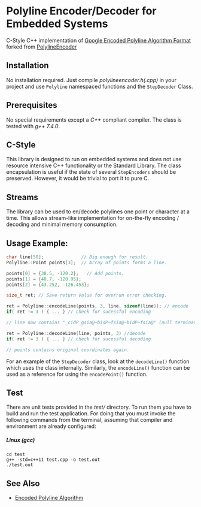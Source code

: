 # Polyline Encoder/Decoder for Embedded Systems
C-Style C++ implementation of [Google Encoded Polyline Algorithm Format](https://developers.google.com/maps/documentation/utilities/polylinealgorithm) forked from [PolylineEncoder](https://github.com/vahancho/polylineencoder)

## Installation

No installation required. Just compile *polylineencoder.h(.cpp)* in your project and use `Polyline` namespaced functions and the `StepDecoder` Class.

## Prerequisites

No special requirements except a *C++* compliant compiler. The class is tested with *g++ 7.4.0*.

## C-Style

This library is designed to run on embedded systems and does not use resource intensive C++ functionality or the Standard Library. The class encapsulation is useful if the state of several `StepEncoders` should be preserved. However, it would be trivial to port it to pure C.

## Streams
The library can be used to en/decode polylines one point or character at a time. This allows stream-like implementation for on-the-fly encoding / decoding and minimal memory consumption.

## Usage Example:

```cpp
char line[50];              // Big enough for result.
Polyline::Point points[3];  // Array of points forms a line.

points[0] = {38.5, -120.2};   // Add points.
points[1] = {40.7, -120.95};
points[2] = {43.252, -126.453};

size_t ret; // Save return value for overrun error checking.

ret = Polyline::encodeLine(points, 3, line, sizeof(line)); // encode
if( ret != 3 ) { ... } // check for sucessful encoding

// line now contains "_cidP_gsia@~bidP~fsia@~bidP~fsia@" (null terminated) 

ret = Polyline::decodeLine(line, points, 3) //decode
if( ret != 3 ) { ... } // check for sucessful decoding

// points contains original coordinates again.
```
For an example of the `StepDecoder` class, look at the `decodeLine()` function which uses the class internally. Similarly, the `encodeLine()` function can be used as a reference for using the `encodePoint()` function.

## Test

There are unit tests provided in the *test/* directory.
To run them you have to build and run the test application. For doing that you must invoke the following commands from the terminal, assuming that compiler and environment are already configured:

##### Linux (gcc)
```
cd test
g++ -std=c++11 test.cpp -o test.out
./test.out
```

## See Also

* [Encoded Polyline Algorithm](https://developers.google.com/maps/documentation/utilities/polylinealgorithm)

